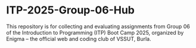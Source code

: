 # ITP-2025-Group-06-Hub
This repository is for collecting and evaluating assignments from Group 06 of the Introduction to Programming (ITP) Boot Camp 2025, organized by Enigma – the official web and coding club of VSSUT, Burla.
